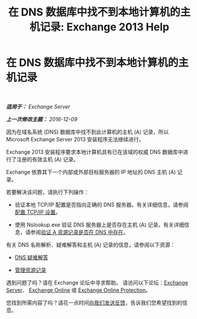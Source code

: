 ﻿---
title: '在 DNS 数据库中找不到本地计算机的主机记录: Exchange 2013 Help'
TOCTitle: 在 DNS 数据库中找不到本地计算机的主机记录
ms:assetid: 2f18cb65-29fe-4b72-8d68-52fd503d5673
ms:mtpsurl: https://technet.microsoft.com/zh-cn/library/ms.exch.setupreadiness.hostrecordmissing(v=EXCHG.150)
ms:contentKeyID: 50490263
ms.date: 01/11/2018
mtps_version: v=EXCHG.150
ms.translationtype: HT
---

# 在 DNS 数据库中找不到本地计算机的主机记录

 

_**适用于：** Exchange Server_

_**上一次修改主题：** 2016-12-09_

因为在域名系统 (DNS) 数据库中找不到此计算机的主机 (A) 记录，所以 Microsoft Exchange Server 2013 安装程序无法继续进行。

Exchange 2013 安装程序要求本地计算机具有已在该域的权威 DNS 数据库中进行了注册的有效主机 (A) 记录。

Exchange 依靠其下一个内部或外部目标服务器的 IP 地址的 DNS 主机 (A) 记录。

若要解决该问题，请执行下列操作：

  - 验证本地 TCP/IP 配置是否指向正确的 DNS 服务器。有关详细信息，请参阅[配置 TCP/IP 设置](https://go.microsoft.com/fwlink/p/?linkid=108281)。

  - 使用 Nslookup.exe 验证 DNS 服务器上是否存在主机 (A) 记录。有关详细信息，请参阅[验证 A 资源记录是否在 DNS 中存在](https://go.microsoft.com/fwlink/?linkid=63001)。

有关 DNS 名称解析、疑难解答和主机 (A) 记录的信息，请参阅以下资源：

  - [DNS 疑难解答](https://go.microsoft.com/fwlink/p/?linkid=294828)

  - [管理资源记录](https://go.microsoft.com/fwlink/p/?linkid=294829)

遇到问题了吗？请在 Exchange 论坛中寻求帮助。 请访问以下论坛：[Exchange Server](https://go.microsoft.com/fwlink/p/?linkid=60612)、 [Exchange Online](https://go.microsoft.com/fwlink/p/?linkid=267542) 或 [Exchange Online Protection](https://go.microsoft.com/fwlink/p/?linkid=285351)。

您找到所需内容了吗？请花一点时间[向我们发送反馈](mailto:exsetuphelpfeedback@microsoft.com?subject=exchange%202013%20setup%20help%20feedbac)，告诉我们您希望找到的信息。

